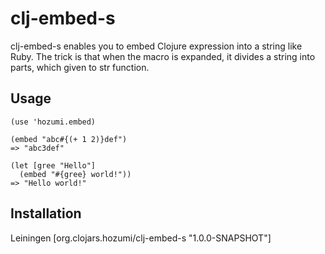 # clj-embed-s

clj-embed-s enables you to embed Clojure expression into a string like Ruby.
The trick is that when the macro is expanded, it divides a string into parts, which given to str function.

## Usage

    (use 'hozumi.embed)

    (embed "abc#{(+ 1 2)}def")
    => "abc3def"

    (let [gree "Hello"]
      (embed "#{gree} world!"))
    => "Hello world!"

## Installation
Leiningen
    [org.clojars.hozumi/clj-embed-s "1.0.0-SNAPSHOT"]